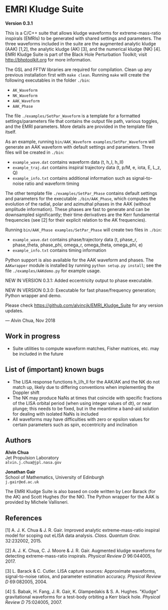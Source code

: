 # EMRI Kludge Suite

**Version 0.3.1**

This is a C/C++ suite that allows kludge waveforms for extreme-mass-ratio inspirals (EMRIs) to be generated with shared settings and parameters. The three waveforms included in the suite are the augmented analytic kludge (AAK) [1,2], the analytic kludge (AK) [3], and the numerical kludge (NK) [4]. EMRI Kludge Suite is part of the Black Hole Perturbation Toolkit; visit http://bhptoolkit.org for more information.

The GSL and FFTW libraries are required for compilation. Clean up any previous installation first with `make clean`. Running `make` will create the following executables in the folder `./bin`:

- `AK_Waveform`
- `NK_Waveform`
- `AAK_Waveform`
- `AAK_Phase`

The file `./examples/SetPar_Waveform` is a template for a formatted settings/parameters file that contains the output file path, various toggles, and the EMRI parameters. More details are provided in the template file itself.

As an example, running `bin/AAK_Waveform examples/SetPar_Waveform` will generate an AAK waveform with default settings and parameters. Three files will be created in `./bin`:

- `example_wave.dat` contains waveform data (t, h_I, h_II)
- `example_traj.dat` contains inspiral trajectory data (t, p/M, e, iota, E, L_z, Q)
- `example_info.txt` contains additional information such as signal-to-noise ratio and waveform timing

The other template file `./examples/SetPar_Phase` contains default settings and parameters for the executable `./bin/AAK_Phase`, which computes the evolution of the radial, polar and azimuthal phases in the AAK (without amplitude information). These phases are fast to generate and can be downsampled significantly; their time derivatives are the Kerr fundamental frequencies (see [2] for their explicit relation to the AK frequencies).

Running `bin/AAK_Phase examples/SetPar_Phase` will create two files in `./bin`:

- `example_wave.dat` contains phase/trajectory data (t, phase_r, phase_theta, phase_phi, omega_r, omega_theta, omega_phi, e)
- `example_info.txt` contains timing information

Python support is also available for the AAK waveform and phases. The `AAKwrapper` module is installed by running `python setup.py install`; see the file `./examples/AAKdemo.py` for example usage.

NEW IN VERSION 0.3.1: Added eccentricity output to phase executable.

NEW IN VERSION 0.3.0: Executable for fast phase/frequency generation; Python wrapper and demo.

Please check https://github.com/alvincjk/EMRI_Kludge_Suite for any version updates.

&mdash; Alvin Chua, Nov 2018

## Work in progress

- Suite utilities to compute waveform matches, Fisher matrices, etc. may be included in the future

## List of (important) known bugs

- The LISA response functions h_I/h_II for the AAK/AK and the NK do not match up, likely due to differing conventions when implementing the Doppler shift
- The NK may produce NaNs at times that coincide with specific fractions of the LISA orbital period (when using integer values of dt), or near plunge; this needs to be fixed, but in the meantime a band-aid solution for dealing with isolated NaNs is included
- All waveforms may have difficulties with zero or epsilon values for certain parameters such as spin, eccentricity and inclination

## Authors

**Alvin Chua**  
Jet Propulsion Laboratory  
`alvin.j.chua@jpl.nasa.gov`

**Jonathan Gair**  
School of Mathematics, University of Edinburgh  
`j.gair@ed.ac.uk`

The EMRI Kludge Suite is also based on code written by Leor Barack (for the AK) and Scott Hughes (for the NK). The Python wrapper for the AAK is provided by Michele Vallisneri.

## References

[1] A. J. K. Chua & J. R. Gair. Improved analytic extreme-mass-ratio inspiral model for scoping out eLISA data analysis. *Class. Quantum Grav.* 32:232002, 2015.

[2] A. J. K. Chua, C. J. Moore & J. R. Gair. Augmented kludge waveforms for detecting extreme-mass-ratio inspirals. *Physical Review D* 96:044005, 2017.

[3] L. Barack & C. Cutler. LISA capture sources: Approximate waveforms, signal-to-noise ratios, and parameter estimation accuracy. *Physical Review D* 69:082005, 2004.

[4] S. Babak, H. Fang, J. R. Gair, K. Glampedakis & S. A. Hughes. "Kludge" gravitational waveforms for a test-body orbiting a Kerr black hole. *Physical Review D* 75:024005, 2007.
